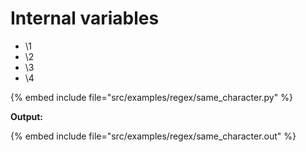 # Internal variables

* \1
* \2
* \3
* \4

{% embed include file="src/examples/regex/same_character.py" %}

**Output:**

{% embed include file="src/examples/regex/same_character.out" %}



